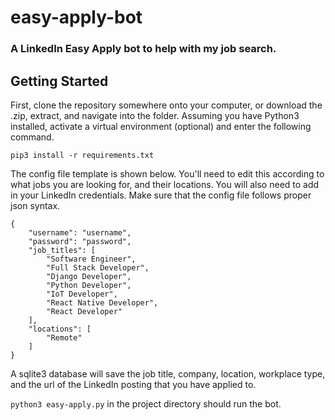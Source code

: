 # easy-apply-bot
### A LinkedIn Easy Apply bot to help with my job search.

Getting Started
------------
First, clone the repository somewhere onto your computer, or download the .zip, extract, and navigate into the folder.
Assuming you have Python3 installed, activate a virtual environment (optional) and enter the following command.

`pip3 install -r requirements.txt`

The config file template is shown below. 
You'll need to edit this according to what jobs you are looking for, and their locations. 
You will also need to add in your LinkedIn credentials. 
Make sure that the config file follows proper json syntax.

```
{
    "username": "username",
    "password": "password",
    "job_titles": [
        "Software Engineer",
        "Full Stack Developer",
        "Django Developer",
        "Python Developer",
        "IoT Developer",
        "React Native Developer",
        "React Developer"
    ],
    "locations": [
        "Remote"
    ]
}
```

A sqlite3 database will save the job title, company, location, workplace type, and the url of the LinkedIn posting that you have applied to.

`python3 easy-apply.py` in the project directory should run the bot.
